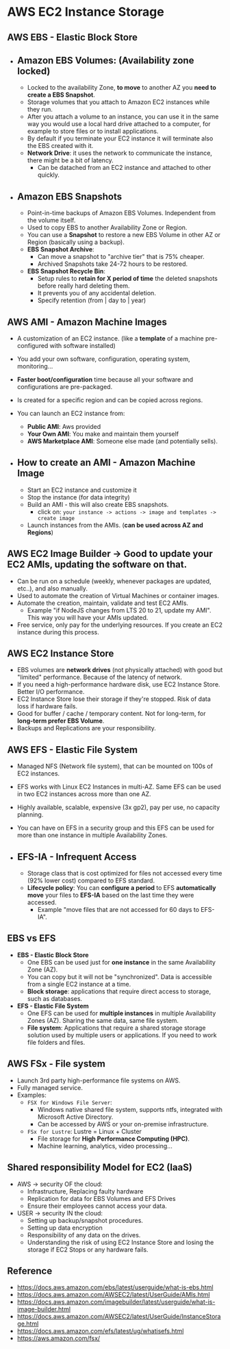 # AWS EC2 Instance Storage

## AWS EBS - Elastic Block Store

- ## Amazon EBS Volumes: (Availability zone locked)
  - Locked to the availability Zone, **to move** to another AZ you **need to create a EBS Snapshot**.
  - Storage volumes that you attach to Amazon EC2 instances while they run.
  - After you attach a volume to an instance, you can use it in the same way you would use a local hard drive attached to a computer, for example to store files or to install applications.
  - By default if you terminate your EC2 instance it will terminate also the EBS created with it.
  - **Network Drive**: it uses the network to communicate the instance, there might be a bit of latency.
    - Can be datached from an EC2 instance and attached to other quickly.
- ## Amazon EBS Snapshots
  - Point-in-time backups of Amazon EBS Volumes. Independent from the volume itself.
  - Used to copy EBS to another Availability Zone or Region.
  - You can use a **Snapshot** to restore a new EBS Volume in other AZ or Region (basically using a backup).
  - **EBS Snapshot Archive**:
    - Can move a snapshot to "archive tier" that is 75% cheaper.
    - Archived Snapshots take 24-72 hours to be restored.
  - **EBS Snapshot Recycle Bin**:
    - Setup rules to **retain for X period of time** the deleted snapshots before really hard deleting them.
    - It prevents you of any accidental deletion.
    - Specify retention (from | day to | year)

## AWS AMI - Amazon Machine Images

- A customization of an EC2 instance. (like a **template** of a machine pre-configured with software installed)
- You add your own software, configuration, operating system, monitoring...
- **Faster boot/configuration** time because all your software and configurations are pre-packaged.
- Is created for a specific region and can be copied across regions.
- You can launch an EC2 instance from:

  - **Public AMI**: Aws provided
  - **Your Own AMI**: You make and maintain them yourself
  - **AWS Marketplace AMI**: Someone else made (and potentially sells).

- ## How to create an AMI - Amazon Machine Image
  - Start an EC2 instance and customize it
  - Stop the instance (for data integrity)
  - Build an AMI - this will also create EBS snapshots.
    - click on: `your instance -> actions -> image and templates -> create image`
  - Launch instances from the AMIs. (**can be used across AZ and Regions**)

## AWS EC2 Image Builder -> Good to update your EC2 AMIs, updating the software on that.

- Can be run on a schedule (weekly, whenever packages are updated, etc..), and also manually.
- Used to automate the creation of Virtual Machines or container images.
- Automate the creation, maintain, validate and test EC2 AMIs.
  - Example "if NodeJS changes from LTS 20 to 21, update my AMI". This way you will have your AMIs updated.
- Free service, only pay for the underlying resources. If you create an EC2 instance during this process.

## AWS EC2 Instance Store

- EBS volumes are **network drives** (not physically attached) with good but "limited" performance. Because of the latency of network.
- If you need a high-performance hardware disk, use EC2 Instance Store. Better I/O performance.
- EC2 Instance Store lose their storage if they're stopped. Risk of data loss if hardware fails.
- Good for buffer / cache / temporary content. Not for long-term, for **long-term prefer EBS Volume**.
- Backups and Replications are your responsibility.

## AWS EFS - Elastic File System

- Managed NFS (Network file system), that can be mounted on 100s of EC2 instances.
- EFS works with Linux EC2 Instances in multi-AZ. Same EFS can be used in two EC2 instances across more than one AZ.
- Highly available, scalable, expensive (3x gp2), pay per use, no capacity planning.
- You can have on EFS in a security group and this EFS can be used for more than one instance in multiple Availability Zones.

- ## EFS-IA - Infrequent Access
  - Storage class that is cost optimized for files not accessed every time (92% lower cost) compared to EFS standard.
  - **Lifecycle policy**: You can **configure a period** to EFS **automatically move** your files to **EFS-IA** based on the last time they were accessed.
    - Example "move files that are not accessed for 60 days to EFS-IA".

## EBS vs EFS

- **EBS - Elastic Block Store**
  - One EBS can be used just for **one instance** in the same Availability Zone (AZ).
  - You can copy but it will not be "synchronized". Data is accessible from a single EC2 instance at a time.
  - **Block storage**: applications that require direct access to storage, such as databases.
- **EFS - Elastic File System**
  - One EFS can be used for **multiple instances** in multiple Availability Zones (AZ). Sharing the same data, same file system.
  - **File system**: Applications that require a shared storage storage solution used by multiple users or applications. If you need to work file folders and files.

## AWS FSx - File system

- Launch 3rd party high-performance file systems on AWS.
- Fully managed service.
- Examples:
  - `FSX for Windows File Server`:
    - Windows native shared file system, supports ntfs, integrated with Microsoft Active Directory.
    - Can be accessed by AWS or your on-premise infrastructure.
  - `FSx for Lustre`: Lustre = Linux + Cluster
    - File storage for **High Performance Computing (HPC)**.
    - Machine learning, analytics, video processing...

## Shared responsibility Model for EC2 (IaaS)

- AWS -> security OF the cloud:
  - Infrastructure, Replacing faulty hardware
  - Replication for data for EBS Volumes and EFS Drives
  - Ensure their employees cannot access your data.
- USER -> security IN the cloud:
  - Setting up backup/snapshot procedures.
  - Setting up data encryption
  - Responsibility of any data on the drives.
  - Understanding the risk of using EC2 Instance Store and losing the storage if EC2 Stops or any hardware fails.

## Reference

- https://docs.aws.amazon.com/ebs/latest/userguide/what-is-ebs.html
- https://docs.aws.amazon.com/AWSEC2/latest/UserGuide/AMIs.html
- https://docs.aws.amazon.com/imagebuilder/latest/userguide/what-is-image-builder.html
- https://docs.aws.amazon.com/AWSEC2/latest/UserGuide/InstanceStorage.html
- https://docs.aws.amazon.com/efs/latest/ug/whatisefs.html
- https://aws.amazon.com/fsx/
